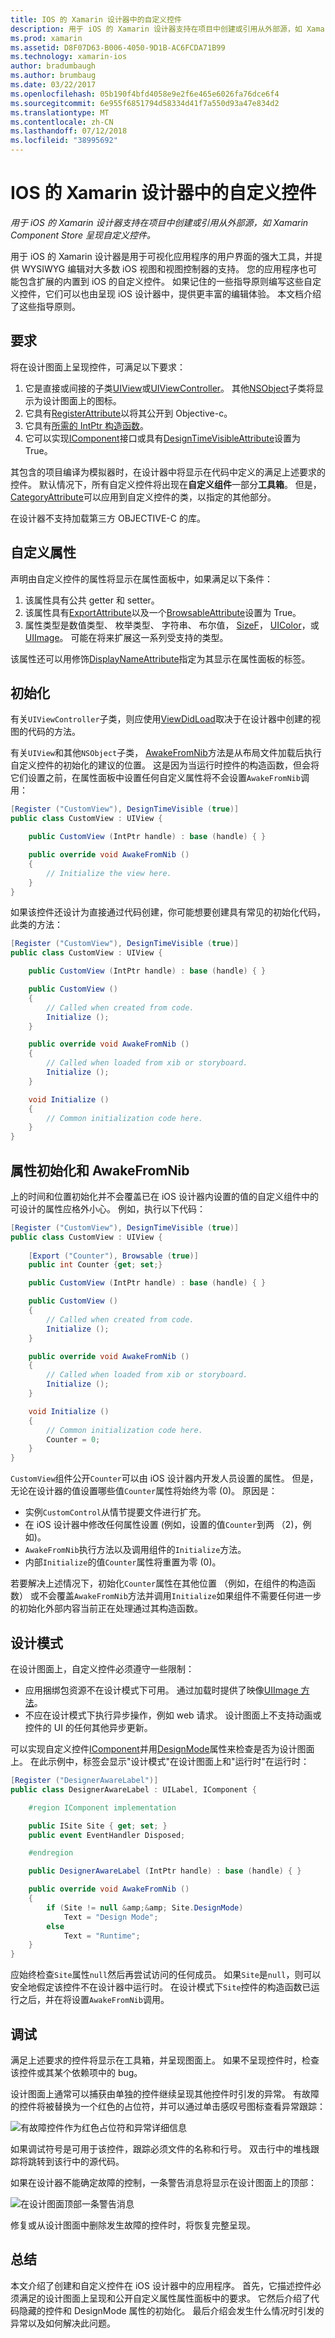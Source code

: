 ```yaml
---
title: IOS 的 Xamarin 设计器中的自定义控件
description: 用于 iOS 的 Xamarin 设计器支持在项目中创建或引用从外部源，如 Xamarin Component Store 呈现自定义控件。
ms.prod: xamarin
ms.assetid: D8F07D63-B006-4050-9D1B-AC6FCDA71B99
ms.technology: xamarin-ios
author: bradumbaugh
ms.author: brumbaug
ms.date: 03/22/2017
ms.openlocfilehash: 05b190f4bfd4058e9e2f6e465e6026fa76dce6f4
ms.sourcegitcommit: 6e955f6851794d58334d41f7a550d93a47e834d2
ms.translationtype: MT
ms.contentlocale: zh-CN
ms.lasthandoff: 07/12/2018
ms.locfileid: "38995692"
---
```

# <a name="custom-controls-in-the-xamarin-designer-for-ios"></a>IOS 的 Xamarin 设计器中的自定义控件

_用于 iOS 的 Xamarin 设计器支持在项目中创建或引用从外部源，如 Xamarin Component Store 呈现自定义控件。_

用于 iOS 的 Xamarin 设计器是用于可视化应用程序的用户界面的强大工具，并提供 WYSIWYG 编辑对大多数 iOS 视图和视图控制器的支持。 您的应用程序也可能包含扩展的内置到 iOS 的自定义控件。 如果记住的一些指导原则编写这些自定义控件，它们可以也由呈现 iOS 设计器中，提供更丰富的编辑体验。 本文档介绍了这些指导原则。

## <a name="requirements"></a>要求

将在设计图面上呈现控件，可满足以下要求：

1.  它是直接或间接的子类[UIView](https://developer.xamarin.com/api/type/UIKit.UIView/)或[UIViewController](https://developer.xamarin.com/api/type/UIKit.UIView/Controller)。 其他[NSObject](https://developer.xamarin.com/api/type/Foundation.NSObject/)子类将显示为设计图面上的图标。
2.  它具有[RegisterAttribute](https://developer.xamarin.com/api/type/Foundation.RegisterAttribute/)以将其公开到 Objective-c。
3.  它具有[所需的 IntPtr 构造函数](~/ios/internals/api-design/index.md)。
4.  它可以实现[IComponent](xref:System.ComponentModel.IComponent)接口或具有[DesignTimeVisibleAttribute](xref:System.ComponentModel.DesignTimeVisibleAttribute)设置为 True。

其包含的项目编译为模拟器时，在设计器中将显示在代码中定义的满足上述要求的控件。 默认情况下，所有自定义控件将出现在**自定义组件**一部分**工具箱**。 但是， [CategoryAttribute](xref:System.ComponentModel.CategoryAttribute)可以应用到自定义控件的类，以指定的其他部分。

在设计器不支持加载第三方 OBJECTIVE-C 的库。

## <a name="custom-properties"></a>自定义属性

声明由自定义控件的属性将显示在属性面板中，如果满足以下条件：

1.  该属性具有公共 getter 和 setter。
1.  该属性具有[ExportAttribute](https://developer.xamarin.com/api/type/Foundation.ExportAttribute/)以及一个[BrowsableAttribute](xref:System.ComponentModel.BrowsableAttribute)设置为 True。
1.  属性类型是数值类型、 枚举类型、 字符串、 布尔值， [SizeF](xref:System.Drawing.SizeF)， [UIColor](https://developer.xamarin.com/api/type/UIKit.UIColor/)，或[UIImage](https://developer.xamarin.com/api/type/UIKit.UIImage/)。 可能在将来扩展这一系列受支持的类型。


该属性还可以用修饰[DisplayNameAttribute](xref:System.ComponentModel.DisplayNameAttribute)指定为其显示在属性面板的标签。

## <a name="initialization"></a>初始化

有关`UIViewController`子类，则应使用[ViewDidLoad](https://developer.xamarin.com/api/member/UIKit.UIViewController.ViewDidLoad/)取决于在设计器中创建的视图的代码的方法。

有关`UIView`和其他`NSObject`子类， [AwakeFromNib](https://developer.xamarin.com/api/member/Foundation.NSObject.AwakeFromNib/)方法是从布局文件加载后执行自定义控件的初始化的建议的位置。 这是因为当运行时控件的构造函数，但会将它们设置之前，在属性面板中设置任何自定义属性将不会设置`AwakeFromNib`调用：


```csharp
[Register ("CustomView"), DesignTimeVisible (true)]
public class CustomView : UIView {

    public CustomView (IntPtr handle) : base (handle) { }

    public override void AwakeFromNib ()
    {
        // Initialize the view here.
    }
}
```

如果该控件还设计为直接通过代码创建，你可能想要创建具有常见的初始化代码，此类的方法：

```csharp
[Register ("CustomView"), DesignTimeVisible (true)]
public class CustomView : UIView {

    public CustomView (IntPtr handle) : base (handle) { }

    public CustomView ()
    {
        // Called when created from code.
        Initialize ();
    }

    public override void AwakeFromNib ()
    {
        // Called when loaded from xib or storyboard.
        Initialize ();
    }

    void Initialize ()
    {
        // Common initialization code here.
    }
}
```

## <a name="property-initialization-and-awakefromnib"></a>属性初始化和 AwakeFromNib

上的时间和位置初始化并不会覆盖已在 iOS 设计器内设置的值的自定义组件中的可设计的属性应格外小心。 例如，执行以下代码：

```csharp
[Register ("CustomView"), DesignTimeVisible (true)]
public class CustomView : UIView {
    
    [Export ("Counter"), Browsable (true)]
    public int Counter {get; set;}

    public CustomView (IntPtr handle) : base (handle) { }

    public CustomView ()
    {
        // Called when created from code.
        Initialize ();
    }

    public override void AwakeFromNib ()
    {
        // Called when loaded from xib or storyboard.
        Initialize ();
    }

    void Initialize ()
    {
        // Common initialization code here.
        Counter = 0;
    }
}
```

`CustomView`组件公开`Counter`可以由 iOS 设计器内开发人员设置的属性。 但是，无论在设计器的值设置哪些值`Counter`属性将始终为零 (0)。 原因是：

-  实例`CustomControl`从情节提要文件进行扩充。
-  在 iOS 设计器中修改任何属性设置 (例如，设置的值`Counter`到两 （2)，例如)。
-  `AwakeFromNib`执行方法以及调用组件的`Initialize`方法。
-  内部`Initialize`的值`Counter`属性将重置为零 (0)。


若要解决上述情况下，初始化`Counter`属性在其他位置 （例如，在组件的构造函数） 或不会覆盖`AwakeFromNib`方法并调用`Initialize`如果组件不需要任何进一步的初始化外部内容当前正在处理通过其构造函数。

## <a name="design-mode"></a>设计模式

在设计图面上，自定义控件必须遵守一些限制：

-  应用捆绑包资源不在设计模式下可用。 通过加载时提供了映像[UIImage 方法](https://developer.xamarin.com/api/type/UIKit.UIImage/%2fM)。
-  不应在设计模式下执行异步操作，例如 web 请求。 设计图面上不支持动画或控件的 UI 的任何其他异步更新。


可以实现自定义控件[IComponent](xref:System.ComponentModel.IComponent)并用[DesignMode](xref:System.ComponentModel.ISite.DesignMode)属性来检查是否为设计图面上。 在此示例中，标签会显示"设计模式"在设计图面上和"运行时"在运行时：

```csharp
[Register ("DesignerAwareLabel")]
public class DesignerAwareLabel : UILabel, IComponent {

    #region IComponent implementation

    public ISite Site { get; set; }
    public event EventHandler Disposed;

    #endregion

    public DesignerAwareLabel (IntPtr handle) : base (handle) { }

    public override void AwakeFromNib ()
    {
        if (Site != null &amp;&amp; Site.DesignMode)
            Text = "Design Mode";
        else
            Text = "Runtime";
    }
}
```

应始终检查`Site`属性`null`然后再尝试访问的任何成员。 如果`Site`是`null`，则可以安全地假定该控件不在设计器中运行时。
在设计模式下`Site`控件的构造函数已运行之后，并在将设置`AwakeFromNib`调用。

## <a name="debugging"></a>调试

满足上述要求的控件将显示在工具箱，并呈现图面上。
如果不呈现控件时，检查该控件或其某个依赖项中的 bug。

设计图面上通常可以捕获由单独的控件继续呈现其他控件时引发的异常。 有故障的控件将被替换为一个红色的占位符，并可以通过单击感叹号图标查看异常跟踪：

 ![](ios-designable-controls-overview-images/exception-box.png "有故障控件作为红色占位符和异常详细信息")

如果调试符号是可用于该控件，跟踪必须文件的名称和行号。 双击行中的堆栈跟踪将跳转到该行中的源代码。

如果在设计器不能确定故障的控制，一条警告消息将显示在设计图面上的顶部：

 ![](ios-designable-controls-overview-images/info-bar.png "在设计图面顶部一条警告消息")

修复或从设计图面中删除发生故障的控件时，将恢复完整呈现。

## <a name="summary"></a>总结

本文介绍了创建和自定义控件在 iOS 设计器中的应用程序。 首先，它描述控件必须满足的设计图面上呈现和公开自定义属性属性面板中的要求。 它然后介绍了代码隐藏的控件和 DesignMode 属性的初始化。 最后介绍会发生什么情况时引发的异常以及如何解决此问题。